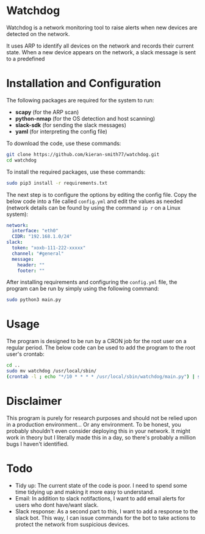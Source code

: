 # Watchdog
Watchdog is a network monitoring tool to raise alerts when new devices are detected on the network.

It uses ARP to identify all devices on the network and records their current state. When a new device appears on the network, a slack message is sent to a predefined  


# Installation and Configuration

The following packages are required for the system to run:

* **scapy** (for the ARP scan)
* **python-nmap** (for the OS detection and host scanning)
* **slack-sdk** (for sending the slack messages)
* **yaml** (for interpreting the config file)

To download the code, use these commands:
```bash
git clone https://github.com/kieran-smith77/watchdog.git
cd watchdog
```

To  install the required packages, use these commands:
```bash
sudo pip3 install -r requirements.txt
```

The next step is to configure the options by editing the config file. Copy the below code into a file called `config.yml` and edit the values as needed (network details can be found by using the command `ip r` on a Linux system):
```yaml
network:
  interface: "eth0"
  CIDR: "192.168.1.0/24"
slack:
  token: "xoxb-111-222-xxxxx"
  channel: "#general"
  message:
    header: ""
    footer: ""
```

After installing requirements and configuring the `config.yml` file, the program can be run by simply using the following command:
```bash
sudo python3 main.py
```

# Usage

The program is designed to be run by a CRON job for the root user on a regular period. The below code can be used to add the program to the root user's crontab:

```bash
cd ..
sudo mv watchdog /usr/local/sbin/
(crontab -l ; echo "*/10 * * * * /usr/local/sbin/watchdog/main.py") | sudo crontab -
```

  


# Disclaimer
This program is purely for research purposes and should not be relied upon in a production environment... Or any environment.
To be honest, you probably shouldn't even consider deploying this in your network. It might work in theory but I literally made this in a day, so there's probably a million bugs I haven't identified.

# Todo

* Tidy up: The current state of the code is poor. I need to spend some time tidying up and making it more easy to understand.
* Email: In addition to slack notifactions, I want to add email alerts for users who dont have/want slack.
* Slack response: As a second part to this, I want to add a response to the slack bot. This way, I can issue commands for the bot to take actions to protect the network from suspicious devices.